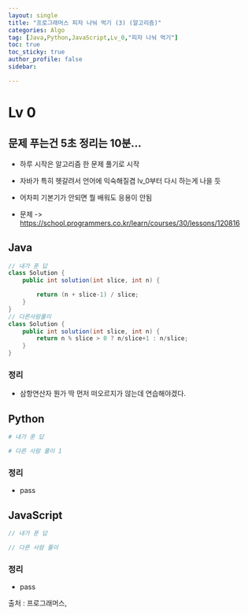 ```yaml
---
layout: single
title: "프로그래머스 피자 나눠 먹기 (3) (알고리즘)"
categories: Algo
tag: [Java,Python,JavaScript,Lv_0,"피자 나눠 먹기"]
toc: true
toc_sticky: true
author_profile: false
sidebar:

---
```

# Lv 0

## 문제 푸는건 5초 정리는 10분...

- 하루 시작은 알고리즘 한 문제 풀기로 시작
- 자바가 특히 헷갈려서 언어에 익숙해질겸 lv_0부터 다시 하는게 나을 듯
- 어차피 기본기가 안되면 뭘 배워도 응용이 안됨

- 문제 -> https://school.programmers.co.kr/learn/courses/30/lessons/120816

## Java

```java
// 내가 푼 답
class Solution {
    public int solution(int slice, int n) {

        return (n + slice-1) / slice;
    }
}
// 다른사람풀이 
class Solution {
    public int solution(int slice, int n) {
        return n % slice > 0 ? n/slice+1 : n/slice;
    }
}
```
### 정리
- 삼항연산자 뭔가 딱 먼저 떠오르지가 않는데 연습해야겠다.



## Python
```python
# 내가 푼 답

# 다른 사람 풀이 1


```
### 정리
- pass



## JavaScript

```javascript
// 내가 푼 답

// 다른 사람 풀이

```
### 정리
- pass


출처 : 프로그래머스,
